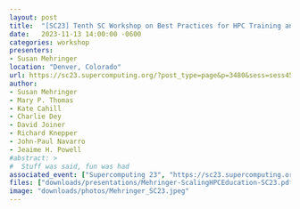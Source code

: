 ```yaml
---
layout: post
title:  "[SC23] Tenth SC Workshop on Best Practices for HPC Training and Education"
date:   2023-11-13 14:00:00 -0600
categories: workshop
presenters: 
- Susan Mehringer
location: "Denver, Colorado"
url: https://sc23.supercomputing.org/?post_type=page&p=3480&sess=sess456
author: 
- Susan Mehringer
- Mary P. Thomas
- Kate Cahill
- Charlie Dey
- David Joiner
- Richard Knepper
- John-Paul Navarro
- Jeaime H. Powell
#abstract: >
#  Stuff was said, fun was had
associated_event: ["Supercomputing 23", "https://sc23.supercomputing.org"]
files: ["downloads/presentations/Mehringer-ScalingHPCEducation-SC23.pdf"] 
image: "downloads/photos/Mehringer_SC23.jpeg"
---
```


